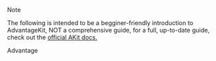 > [!NOTE]
> The following is intended to be a begginer-friendly introduction to AdvantageKit, NOT a comprehensive guide, for a full, up-to-date guide, check out the [official AKit docs.](https://github.com/Mechanical-Advantage/AdvantageKit)

Advantage